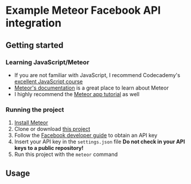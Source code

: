 # Example Meteor Facebook API integration

## Getting started

### Learning JavaScript/Meteor
- If you are not familiar with JavaScript, I recommend Codecademy's [excellent JavaScript course](https://www.codecademy.com/learn/javascript)
- [Meteor's documentation](https://docs.meteor.com/) is a great place to learn about Meteor
- I highly recommend the [Meteor app tutorial](https://www.meteor.com/tutorials/react/creating-an-app) as well

### Running the project
1. [Install Meteor](https://www.meteor.com/install)
2. Clone or download [this project](https://github.com/macsj200/meteor-facebook-api-example)
3. Follow the [Facebook developer guide](https://developers.facebook.com/docs/pages/getting-started) to obtain an API key
4. Insert your API key in the `settings.json` file **Do not check in your API keys to a public repository!**
5. Run this project with the `meteor` command

## Usage

